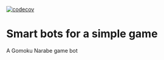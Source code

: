 [![codecov](https://codecov.io/gh/fct-ptr/Gomoku/graph/badge.svg?token=8NVQXAR04E)](https://codecov.io/gh/fct-ptr/Gomoku)
# Smart bots for a simple game
A Gomoku Narabe game bot
